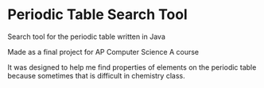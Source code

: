 # Periodic Table Search Tool
Search tool for the periodic table written in Java

Made as a final project for AP Computer Science A course

It was designed to help me find properties of elements on the periodic table because sometimes that is difficult in chemistry class.
